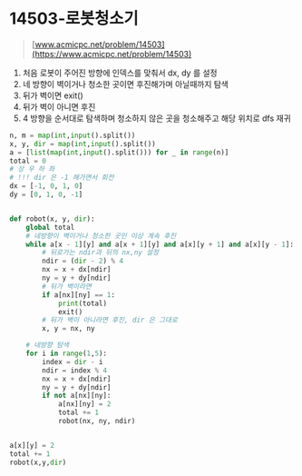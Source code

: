 # 14503-로봇청소기

> [www.acmicpc.net/problem/14503](https://www.acmicpc.net/problem/14503)

1. 처음 로봇이 주어진 방향에 인덱스를 맞춰서 dx, dy 를 설정
2. 네 방향이 벽이거나 청소한 곳이면 후진해가며 아닐때까지 탐색
3. 뒤가 벽이면 exit\(\)
4. 뒤가 벽이 아니면 후진
5. 4 방향을 순서대로 탐색하며 청소하지 않은 곳을 청소해주고 해당 위치로 dfs 재귀

```python
n, m = map(int,input().split())
x, y, dir = map(int,input().split())
a = [list(map(int,input().split())) for _ in range(n)]
total = 0
# 상 우 하 좌
# !!! dir 은 -1 해가면서 회전
dx = [-1, 0, 1, 0]
dy = [0, 1, 0, -1]


def robot(x, y, dir):
    global total
    # 네방향이 벽이거나 청소한 곳인 이상 계속 후진
    while a[x - 1][y] and a[x + 1][y] and a[x][y + 1] and a[x][y - 1]:
        # 뒤로가는 ndir과 뒤의 nx,ny 설정
        ndir = (dir - 2) % 4
        nx = x + dx[ndir]
        ny = y + dy[ndir]
        # 뒤가 벽이라면
        if a[nx][ny] == 1:
            print(total)
            exit()
        # 뒤가 벽이 아니라면 후진, dir 은 그대로
        x, y = nx, ny

    # 네방향 탐색
    for i in range(1,5):
        index = dir - i
        ndir = index % 4
        nx = x + dx[ndir]
        ny = y + dy[ndir]
        if not a[nx][ny]:
            a[nx][ny] = 2
            total += 1
            robot(nx, ny, ndir)


a[x][y] = 2
total += 1
robot(x,y,dir)
```

